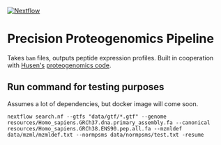 [![Nextflow](https://img.shields.io/badge/nextflow-%E2%89%A50.32.0-brightgreen.svg)](https://www.nextflow.io/)

# Precision Proteogenomics Pipeline
Takes `bam` files, outputs peptide expression profiles.
Built in cooperation with [Husen's](https://github.com/husensofteng) 
[proteogenomics code](https://github.com/husensofteng/ProteoGenomics).

## Run command for testing purposes
Assumes a lot of dependencies, but docker image will come soon.
```
nextflow search.nf --gtfs "data/gtf/*.gtf" --genome resources/Homo_sapiens.GRCh37.dna.primary_assembly.fa --canonical resources/Homo_sapiens.GRCh38.ENS90.pep.all.fa --mzmldef data/mzml/mzmldef.txt --normpsms data/normpsms/test.txt -resume
```
